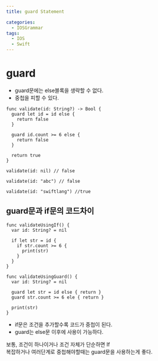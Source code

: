 ```yaml
---
title: guard Statement

categories:
  - IOSGrammar
tags:
  - IOS
  - Swift
---
```


# guard
- guard문에는 else블록을 생략할 수 없다.
- 중첩을 피할 수 있다.

~~~
func validate(id: String?) -> Bool {
  guard let id = id else {
    return false
  }

  guard id.count >= 6 else {
    return false
  }

  return true
}

validate(id: nil) // false

validate(id: "abc") // false

validate(id: "swiftlang") //true
~~~

## guard문과 if문의 코드차이

~~~
func validateUsingIf() {
  var id: String? = nil

  if let str = id {
    if str.count >= 6 {
      print(str)
    }
  }
}

func validateUsingGuard() {
  var id: String? = nil

  guard let str = id else { return }
  guard str.count >= 6 ele { return }

  print(str)
}
~~~

- if문은 조건을 추가할수록 코드가 중첩이 된다. 
- guard는 else문 이후에 사용이 가능하다.

보통, 조건이 하나이거나 조건 자체가 단순하면 If  
복잡하거나 여러단계로 중첩해야할때는 guard문을 사용하는게 좋다.